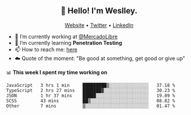 <h2 align="center">👋 Hello! I'm Weslley.</h2>
<p align="center">
  <a href="http://weslleyneri.com.br">Website</a> •
  <a href="https://twitter.com/Weslley_Neri">Twitter</a> •
  <a href="https://www.linkedin.com/in/weslley-neri-3658908b">LinkedIn</a>
</p>


- 🔭 I’m currently working at [@MercadoLibre](https://github.com/mercadolibre)
- 🌱 I’m currently learning **Penetration Testing**
- 📫 How to reach me: [here](mailto:weslley39@gmail.com)
- ☁️ Quote of the moment: "Be good at something, get good or give up"

📊 **This week I spent my time working on**
<!--START_SECTION:waka-->
```text
JavaScript   3 hrs 1 min     █████████▒░░░░░░░░░░░░░░░   37.18 % 
TypeScript   2 hrs 27 mins   ███████▓░░░░░░░░░░░░░░░░░   30.23 % 
JSON         1 hr 37 mins    █████░░░░░░░░░░░░░░░░░░░░   19.89 % 
SCSS         43 mins         ██▒░░░░░░░░░░░░░░░░░░░░░░   08.82 % 
Other        7 mins          ▒░░░░░░░░░░░░░░░░░░░░░░░░   01.47 % 
```
<!--END_SECTION:waka-->

<!-- Inspired by https://github.com/gruselhaus/gruselhaus -->